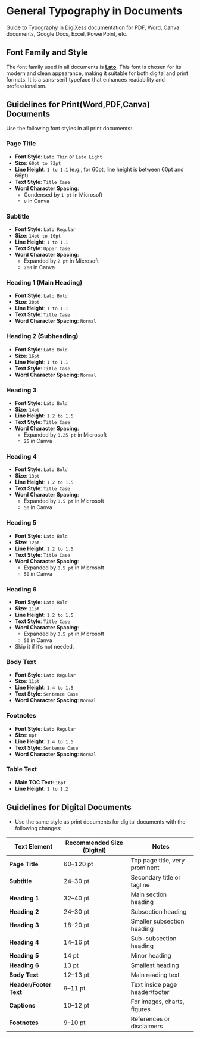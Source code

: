 # General Typography in Documents

Guide to Typography in [DigiXess](https://www.digixess.com "DigiXess") documentation for PDF, Word, Canva documents, Google Docs, Excel, PowerPoint, etc.

## Font Family and Style

The font family used in all documents is [**Lato**](/fonts/lato "Lato"). This font is chosen for its modern and clean appearance, making it suitable for both digital and print formats. It is a sans-serif typeface that enhances readability and professionalism.

## Guidelines for Print(Word,PDF,Canva) Documents

Use the following font styles in all print documents:

### Page Title

- **Font Style**: `Lato Thin` or `Lato Light`
- **Size**: `60pt to 72pt`
- **Line Height**: `1 to 1.1` (e.g., for 60pt, line height is between 60pt and 66pt)
- **Text Style**: `Title Case`
- **Word Character Spacing**:
  - Condensed by `1 pt` in Microsoft
  - `0` in Canva

### Subtitle

- **Font Style**: `Lato Regular`
- **Size**: `14pt to 16pt`
- **Line Height**: `1 to 1.1`
- **Text Style**: `Upper Case`
- **Word Character Spacing**:
  - Expanded by `2 pt` in Microsoft
  - `200` in Canva

### Heading 1 (Main Heading)
- **Font Style**: `Lato Bold`
- **Size**: `20pt`
- **Line Height**: `1 to 1.1`
- **Text Style**: `Title Case`
- **Word Character Spacing**: `Normal`

### Heading 2 (Subheading)
- **Font Style**: `Lato Bold`
- **Size**: `16pt`
- **Line Height**: `1 to 1.1`
- **Text Style**: `Title Case`
- **Word Character Spacing**: `Normal`

### Heading 3
- **Font Style**: `Lato Bold`
- **Size**: `14pt`
- **Line Height**: `1.2 to 1.5`
- **Text Style**: `Title Case`
- **Word Character Spacing**:
  - Expanded by `0.25 pt` in Microsoft
  - `25` in Canva

### Heading 4
- **Font Style**: `Lato Bold`
- **Size**: `13pt`
- **Line Height**: `1.2 to 1.5`
- **Text Style**: `Title Case`
- **Word Character Spacing**:
  - Expanded by `0.5 pt` in Microsoft
  - `50` in Canva

### Heading 5
- **Font Style**: `Lato Bold`
- **Size**: `12pt`
- **Line Height**: `1.2 to 1.5`
- **Text Style**: `Title Case`
- **Word Character Spacing**:
  - Expanded by `0.5 pt` in Microsoft
  - `50` in Canva

### Heading 6
- **Font Style**: `Lato Bold`
- **Size**: `11pt`
- **Line Height**: `1.2 to 1.5`
- **Text Style**: `Title Case`
- **Word Character Spacing**:
  - Expanded by `0.5 pt` in Microsoft
  - `50` in Canva
- Skip it if it’s not needed.

### Body Text
- **Font Style**: `Lato Regular`
- **Size**: `11pt`
- **Line Height**: `1.4 to 1.5`
- **Text Style**: `Sentence Case`
- **Word Character Spacing**: `Normal`

### Footnotes
- **Font Style**: `Lato Regular`
- **Size**: `8pt`
- **Line Height**: `1.4 to 1.5`
- **Text Style**: `Sentence Case`
- **Word Character Spacing**: `Normal`

### Table Text
- **Main TOC Text**: `16pt`
- **Line Height**: `1 to 1.2`

## Guidelines for Digital Documents

- Use the same style as print documents for digital documents with the following changes:

| Text Element         | Recommended Size (Digital) | Notes                          |
|-----------------------|----------------------------|---------------------------------|
| **Page Title**        | 60–120 pt                 | Top page title, very prominent |
| **Subtitle**          | 24–30 pt                  | Secondary title or tagline     |
| **Heading 1**         | 32–40 pt                  | Main section heading           |
| **Heading 2**         | 24–30 pt                  | Subsection heading             |
| **Heading 3**         | 18–20 pt                  | Smaller subsection heading     |
| **Heading 4**         | 14–16 pt                  | Sub-subsection heading         |
| **Heading 5**         | 14 pt                     | Minor heading                  |
| **Heading 6**         | 13 pt                     | Smallest heading               |
| **Body Text**         | 12–13 pt                  | Main reading text              |
| **Header/Footer Text**| 9–11 pt                   | Text inside page header/footer |
| **Captions**          | 10–12 pt                  | For images, charts, figures    |
| **Footnotes**         | 9–10 pt                   | References or disclaimers      |
